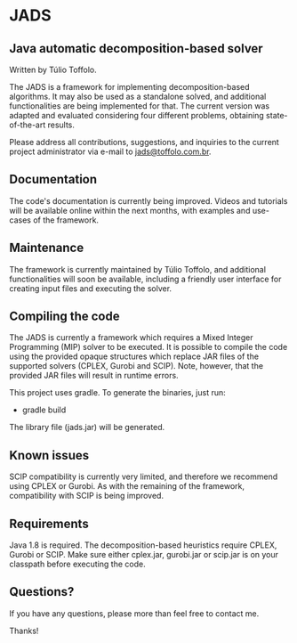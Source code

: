 # JADS

## Java automatic decomposition-based solver

Written by Túlio Toffolo.

The JADS is a framework for implementing decomposition-based algorithms.
It may also be used as a standalone solved, and additional functionalities are being implemented for that.
The current version was adapted and evaluated considering four different problems, obtaining state-of-the-art results.

Please address all contributions, suggestions, and inquiries to the current project administrator via e-mail to jads@toffolo.com.br.

## Documentation

The code's documentation is currently being improved.
Videos and tutorials will be available online within the next months, with examples and use-cases of the framework.

## Maintenance

The framework is currently maintained by Túlio Toffolo, and additional functionalities will soon be available, including a friendly user interface for creating input files and executing the solver.

## Compiling the code

The JADS is currently a framework which requires a Mixed Integer Programming (MIP) solver to be executed.
It is possible to compile the code using the provided opaque structures which replace JAR files of the supported solvers (CPLEX, Gurobi and SCIP).
Note, however, that the provided JAR files will result in runtime errors.

This project uses gradle. To generate the binaries, just run:

- gradle build

The library file (jads.jar) will be generated.

## Known issues

SCIP compatibility is currently very limited, and therefore we recommend using CPLEX or Gurobi.
As with the remaining of the framework, compatibility with SCIP is being improved.

## Requirements

Java 1.8 is required.
The decomposition-based heuristics require CPLEX, Gurobi or SCIP.
Make sure either cplex.jar, gurobi.jar or scip.jar is on your classpath before executing the code.

## Questions?

If you have any questions, please more than feel free to contact me.

Thanks!
